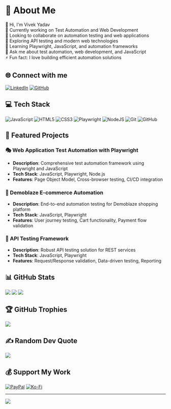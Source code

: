 # 💫 About Me

👋 Hi, I'm Vivek Yadav  
🔭 Currently working on Test Automation and Web Development  
👯 Looking to collaborate on automation testing and web applications  
🤝 Exploring API testing and modern web technologies  
🌱 Learning Playwright, JavaScript, and automation frameworks  
💬 Ask me about test automation, web development, and JavaScript  
⚡ Fun fact: I love building efficient automation solutions

## 🌐 Connect with me

[![LinkedIn](https://img.shields.io/badge/LinkedIn-%230077B5.svg?logo=linkedin&logoColor=white)](https://linkedin.com/in/vivek-yadav)
[![GitHub](https://img.shields.io/badge/GitHub-%23121011.svg?logo=github&logoColor=white)](https://github.com/vivek3108-0)

## 💻 Tech Stack

![JavaScript](https://img.shields.io/badge/javascript-%23323330.svg?style=for-the-badge&logo=javascript&logoColor=%23F7DF1E)
![HTML5](https://img.shields.io/badge/html5-%23E34F26.svg?style=for-the-badge&logo=html5&logoColor=white)
![CSS3](https://img.shields.io/badge/css3-%234169E1.svg?style=for-the-badge&logo=css3&logoColor=white)
![Playwright](https://img.shields.io/badge/Playwright-45ba4b?style=for-the-badge&logo=Playwright&logoColor=white)
![NodeJS](https://img.shields.io/badge/node.js-6DA55F?style=for-the-badge&logo=node.js&logoColor=white)
![Git](https://img.shields.io/badge/git-%23F05033.svg?style=for-the-badge&logo=git&logoColor=white)
![GitHub](https://img.shields.io/badge/github-%23121011.svg?style=for-the-badge&logo=github&logoColor=white)

## 🚀 Featured Projects

### 🎭 Web Application Test Automation with Playwright
- **Description**: Comprehensive test automation framework using Playwright and JavaScript
- **Tech Stack**: JavaScript, Playwright, Node.js
- **Features**: Page Object Model, Cross-browser testing, CI/CD integration

### 🛒 Demoblaze E-commerce Automation
- **Description**: End-to-end automation testing for Demoblaze shopping platform
- **Tech Stack**: JavaScript, Playwright
- **Features**: User journey testing, Cart functionality, Payment flow validation

### 🔧 API Testing Framework
- **Description**: Robust API testing solution for REST services
- **Tech Stack**: JavaScript, Playwright
- **Features**: Request/Response validation, Data-driven testing, Reporting

## 📊 GitHub Stats

![](https://github-readme-stats.vercel.app/api?username=vivek3108-0&theme=dark&hide_border=false&include_all_commits=true&count_private=true)
![](https://github-readme-streak-stats.herokuapp.com/?user=vivek3108-0&theme=dark&hide_border=false)
![](https://github-readme-stats.vercel.app/api/top-langs/?username=vivek3108-0&theme=dark&hide_border=false&include_all_commits=true&count_private=true&layout=compact)

## 🏆 GitHub Trophies

![](https://github-profile-trophy.vercel.app/?username=vivek3108-0&theme=radical&no-frame=false&no-bg=false&margin-w=4)

## ✍️ Random Dev Quote

![](https://quotes-github-readme.vercel.app/api?type=horizontal&theme=radical)

## 💰 Support My Work

[![PayPal](https://img.shields.io/badge/PayPal-00457C?style=for-the-badge&logo=paypal&logoColor=white)](https://paypal.me/vivekyadav)
[![Ko-Fi](https://img.shields.io/badge/Ko--fi-F16061?style=for-the-badge&logo=ko-fi&logoColor=white)](https://ko-fi.com/vivekyadav)

---
[![](https://visitcount.itsvg.in/api?id=vivek3108-0&icon=0&color=0)](https://visitcount.itsvg.in)

<!-- Proudly created with GPRM ( https://gprm.itsvg.in ) -->
